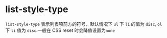 # list-style-type

`list-style-type` 表示列表项前方的符号，默认情况下 `ul` 下 `li` 的值为 `disc`, `ol` 下 `li` 值为 `disc`.一般在 CSS reset 时会降值设置为`none`

<Demo name="some-type" />
